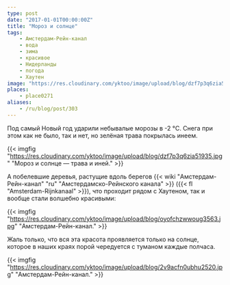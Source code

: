 ```yaml
---
type: post
date: "2017-01-01T00:00:00Z"
title: "Мороз и солнце"
tags:
    - Амстердам-Рейн-канал
    - вода
    - зима
    - красивое
    - Нидерланды
    - погода
    - Хаутен
image: "https://res.cloudinary.com/yktoo/image/upload/blog/dzf7p3q6zia51935.jpg"
places:
    - place0271
aliases:
    - /ru/blog/post/303
---
```


Под самый Новый год ударили небывалые морозы в -2 °C. Снега при этом как не было, так и нет, но зелёная трава покрылась инеем.

{{< imgfig "https://res.cloudinary.com/yktoo/image/upload/blog/dzf7p3q6zia51935.jpg" "Мороз и солнце — трава и иней." >}}

А побелевшие деревья, растущие вдоль берегов {{< wiki "Амстердам-Рейн-канал" "ru" "Амстердамско-Рейнского канала" >}} ({{< fl "Amsterdam-Rijnkanaal" >}}), что проходит рядом с Хаутеном, так и вообще стали волшебно красивыми:

<!--more-->

{{< imgfig "https://res.cloudinary.com/yktoo/image/upload/blog/oyofchzwwoug3563.jpg" "Амстердам-Рейн-канал." >}}

Жаль только, что вся эта красота проявляется только на солнце, которое в наших краях порой чередуется с туманом каждые полчаса.

{{< imgfig "https://res.cloudinary.com/yktoo/image/upload/blog/2v9acfn0ubhu2520.jpg" "Амстердам-Рейн-канал." >}}
